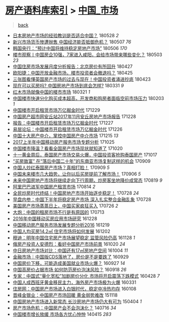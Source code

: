 [房产语料库索引](../../README.md)  > [中国_市场](中国_市场.md)
====
> [back](../README.md)

- [日本房地产市场的经验教训是否适合中国？](http://jkwz.applinzi.com/ittc/7108100218421773328.html#%E6%97%A5%E6%9C%AC%E6%88%BF%E5%9C%B0%E4%BA%A7%E5%B8%82%E5%9C%BA%E7%9A%84%E7%BB%8F%E9%AA%8C%E6%95%99%E8%AE%AD%E6%98%AF%E5%90%A6%E9%80%82%E5%90%88%E4%B8%AD%E5%9B%BD%EF%BC%9F) 180528 *2* 
- [新兴市场货币惨遭抛售 中国经济能否抵御危机？](http://jkwz.applinzi.com/ittc/7100366151618135056.html#%E6%96%B0%E5%85%B4%E5%B8%82%E5%9C%BA%E8%B4%A7%E5%B8%81%E6%83%A8%E9%81%AD%E6%8A%9B%E5%94%AE+%E4%B8%AD%E5%9B%BD%E7%BB%8F%E6%B5%8E%E8%83%BD%E5%90%A6%E6%8A%B5%E5%BE%A1%E5%8D%B1%E6%9C%BA%EF%BC%9F) 180507 *76* 
- [韩国央行：“预计中国将维持稳定房地产市场”](http://jkwz.applinzi.com/ittc/7100131130361775120.html#%E9%9F%A9%E5%9B%BD%E5%A4%AE%E8%A1%8C%EF%BC%9A%E2%80%9C%E9%A2%84%E8%AE%A1%E4%B8%AD%E5%9B%BD%E5%B0%86%E7%BB%B4%E6%8C%81%E7%A8%B3%E5%AE%9A%E6%88%BF%E5%9C%B0%E4%BA%A7%E5%B8%82%E5%9C%BA%E2%80%9D) 180506 *170* 
- [楼市观察丨中国房企10强，7家进入咸阳，会给市场带来哪些变化？](http://jkwz.applinzi.com/ittc/7098804826626589702.html#%E6%A5%BC%E5%B8%82%E8%A7%82%E5%AF%9F%E4%B8%A8%E4%B8%AD%E5%9B%BD%E6%88%BF%E4%BC%8110%E5%BC%BA%EF%BC%8C7%E5%AE%B6%E8%BF%9B%E5%85%A5%E5%92%B8%E9%98%B3%EF%BC%8C%E4%BC%9A%E7%BB%99%E5%B8%82%E5%9C%BA%E5%B8%A6%E6%9D%A5%E5%93%AA%E4%BA%9B%E5%8F%98%E5%8C%96%EF%BC%9F) 180503 *23* 
- [中国住房市场发展月度分析报告：北京房价有所回升](http://jkwz.applinzi.com/ittc/7096692240615474182.html#%E4%B8%AD%E5%9B%BD%E4%BD%8F%E6%88%BF%E5%B8%82%E5%9C%BA%E5%8F%91%E5%B1%95%E6%9C%88%E5%BA%A6%E5%88%86%E6%9E%90%E6%8A%A5%E5%91%8A%EF%BC%9A%E5%8C%97%E4%BA%AC%E6%88%BF%E4%BB%B7%E6%9C%89%E6%89%80%E5%9B%9E%E5%8D%87) 180427  
- [欧阳捷：中国开放金融市场，楼市投资者会撤退吗？](http://jkwz.applinzi.com/ittc/7095989040010757127.html#%E6%AC%A7%E9%98%B3%E6%8D%B7%EF%BC%9A%E4%B8%AD%E5%9B%BD%E5%BC%80%E6%94%BE%E9%87%91%E8%9E%8D%E5%B8%82%E5%9C%BA%EF%BC%8C%E6%A5%BC%E5%B8%82%E6%8A%95%E8%B5%84%E8%80%85%E4%BC%9A%E6%92%A4%E9%80%80%E5%90%97%EF%BC%9F) 180425  
- [三张图看懂英国房产市场的过去与现在！中国投资者涌进抄底](http://jkwz.applinzi.com/ittc/7095237961358771211.html#%E4%B8%89%E5%BC%A0%E5%9B%BE%E7%9C%8B%E6%87%82%E8%8B%B1%E5%9B%BD%E6%88%BF%E4%BA%A7%E5%B8%82%E5%9C%BA%E7%9A%84%E8%BF%87%E5%8E%BB%E4%B8%8E%E7%8E%B0%E5%9C%A8%EF%BC%81%E4%B8%AD%E5%9B%BD%E6%8A%95%E8%B5%84%E8%80%85%E6%B6%8C%E8%BF%9B%E6%8A%84%E5%BA%95) 180423  
- [现在可以买房吗? 中国房地产市场到底会怎样?](http://jkwz.applinzi.com/ittc/7086748365092291590.html#%E7%8E%B0%E5%9C%A8%E5%8F%AF%E4%BB%A5%E4%B9%B0%E6%88%BF%E5%90%97%3F+%E4%B8%AD%E5%9B%BD%E6%88%BF%E5%9C%B0%E4%BA%A7%E5%B8%82%E5%9C%BA%E5%88%B0%E5%BA%95%E4%BC%9A%E6%80%8E%E6%A0%B7%3F) 180331 *9* 
- [红木市场就像中国的楼市市场](http://jkwz.applinzi.com/ittc/7082966521284658182.html#%E7%BA%A2%E6%9C%A8%E5%B8%82%E5%9C%BA%E5%B0%B1%E5%83%8F%E4%B8%AD%E5%9B%BD%E7%9A%84%E6%A5%BC%E5%B8%82%E5%B8%82%E5%9C%BA) 180321 *1* 
- [中国楼市快速分化购买成本超高，开发商和购房者面临空前市场压力](http://jkwz.applinzi.com/ittc/7065762799064450064.html#%E4%B8%AD%E5%9B%BD%E6%A5%BC%E5%B8%82%E5%BF%AB%E9%80%9F%E5%88%86%E5%8C%96%E8%B4%AD%E4%B9%B0%E6%88%90%E6%9C%AC%E8%B6%85%E9%AB%98%EF%BC%8C%E5%BC%80%E5%8F%91%E5%95%86%E5%92%8C%E8%B4%AD%E6%88%BF%E8%80%85%E9%9D%A2%E4%B8%B4%E7%A9%BA%E5%89%8D%E5%B8%82%E5%9C%BA%E5%8E%8B%E5%8A%9B) 180203 *1* 
- [中国楼市开启租赁市场万亿掘金时代](http://jkwz.applinzi.com/ittc/7052436480629146640.html#%E4%B8%AD%E5%9B%BD%E6%A5%BC%E5%B8%82%E5%BC%80%E5%90%AF%E7%A7%9F%E8%B5%81%E5%B8%82%E5%9C%BA%E4%B8%87%E4%BA%BF%E6%8E%98%E9%87%91%E6%97%B6%E4%BB%A3) 171229  
- [中国房产超市网安丘站2017年11月安丘房地产市场报告](http://jkwz.applinzi.com/ittc/7052071162857653264.html#%E4%B8%AD%E5%9B%BD%E6%88%BF%E4%BA%A7%E8%B6%85%E5%B8%82%E7%BD%91%E5%AE%89%E4%B8%98%E7%AB%992017%E5%B9%B411%E6%9C%88%E5%AE%89%E4%B8%98%E6%88%BF%E5%9C%B0%E4%BA%A7%E5%B8%82%E5%9C%BA%E6%8A%A5%E5%91%8A) 171228  
- [报告：中国楼市开启租赁市场万亿掘金时代](http://jkwz.applinzi.com/ittc/7051687393780827153.html#%E6%8A%A5%E5%91%8A%EF%BC%9A%E4%B8%AD%E5%9B%BD%E6%A5%BC%E5%B8%82%E5%BC%80%E5%90%AF%E7%A7%9F%E8%B5%81%E5%B8%82%E5%9C%BA%E4%B8%87%E4%BA%BF%E6%8E%98%E9%87%91%E6%97%B6%E4%BB%A3) 171227  
- [易居论坛：中国楼市开启租赁市场万亿掘金时代](http://jkwz.applinzi.com/ittc/7051402818609480721.html#%E6%98%93%E5%B1%85%E8%AE%BA%E5%9D%9B%EF%BC%9A%E4%B8%AD%E5%9B%BD%E6%A5%BC%E5%B8%82%E5%BC%80%E5%90%AF%E7%A7%9F%E8%B5%81%E5%B8%82%E5%9C%BA%E4%B8%87%E4%BA%BF%E6%8E%98%E9%87%91%E6%97%B6%E4%BB%A3) 171226  
- [中国十大房产中介，掌控中国房产中介市场](http://jkwz.applinzi.com/ittc/7047259891624838160.html#%E4%B8%AD%E5%9B%BD%E5%8D%81%E5%A4%A7%E6%88%BF%E4%BA%A7%E4%B8%AD%E4%BB%8B%EF%BC%8C%E6%8E%8C%E6%8E%A7%E4%B8%AD%E5%9B%BD%E6%88%BF%E4%BA%A7%E4%B8%AD%E4%BB%8B%E5%B8%82%E5%9C%BA) 171215 *13* 
- [2017上半年中国移动房产服务市场专题分析](http://jkwz.applinzi.com/ittc/7028333545934816272.html#2017%E4%B8%8A%E5%8D%8A%E5%B9%B4%E4%B8%AD%E5%9B%BD%E7%A7%BB%E5%8A%A8%E6%88%BF%E4%BA%A7%E6%9C%8D%E5%8A%A1%E5%B8%82%E5%9C%BA%E4%B8%93%E9%A2%98%E5%88%86%E6%9E%90) 171025  
- [中国楼市降温？看看全国房产市场现状就知道了](http://jkwz.applinzi.com/ittc/7026591727236940816.html#%E4%B8%AD%E5%9B%BD%E6%A5%BC%E5%B8%82%E9%99%8D%E6%B8%A9%EF%BC%9F%E7%9C%8B%E7%9C%8B%E5%85%A8%E5%9B%BD%E6%88%BF%E4%BA%A7%E5%B8%82%E5%9C%BA%E7%8E%B0%E7%8A%B6%E5%B0%B1%E7%9F%A5%E9%81%93%E4%BA%86) 171020  
- [十一黄金周后，泰国房产市场交易火爆，中国投资客抢购泰国房产](http://jkwz.applinzi.com/ittc/7025349170527994896.html#%E5%8D%81%E4%B8%80%E9%BB%84%E9%87%91%E5%91%A8%E5%90%8E%EF%BC%8C%E6%B3%B0%E5%9B%BD%E6%88%BF%E4%BA%A7%E5%B8%82%E5%9C%BA%E4%BA%A4%E6%98%93%E7%81%AB%E7%88%86%EF%BC%8C%E4%B8%AD%E5%9B%BD%E6%8A%95%E8%B5%84%E5%AE%A2%E6%8A%A2%E8%B4%AD%E6%B3%B0%E5%9B%BD%E6%88%BF%E4%BA%A7) 171017  
- [“买房致富” 在“落后中国二十年”的东南亚市场复制这样的机会](http://jkwz.applinzi.com/ittc/7011343204639835152.html#%E2%80%9C%E4%B9%B0%E6%88%BF%E8%87%B4%E5%AF%8C%E2%80%9D+%E5%9C%A8%E2%80%9C%E8%90%BD%E5%90%8E%E4%B8%AD%E5%9B%BD%E4%BA%8C%E5%8D%81%E5%B9%B4%E2%80%9D%E7%9A%84%E4%B8%9C%E5%8D%97%E4%BA%9A%E5%B8%82%E5%9C%BA%E5%A4%8D%E5%88%B6%E8%BF%99%E6%A0%B7%E7%9A%84%E6%9C%BA%E4%BC%9A) 170909  
- [中国人炒红泰国房产市场？真相打脸！](http://jkwz.applinzi.com/ittc/7011200772614915088.html#%E4%B8%AD%E5%9B%BD%E4%BA%BA%E7%82%92%E7%BA%A2%E6%B3%B0%E5%9B%BD%E6%88%BF%E4%BA%A7%E5%B8%82%E5%9C%BA%EF%BC%9F%E7%9C%9F%E7%9B%B8%E6%89%93%E8%84%B8%EF%BC%81) 170909 *5* 
- [中国未来楼市几大趋势，让你以后买房提前了解市场！](http://jkwz.applinzi.com/ittc/7010154348070568976.html#%E4%B8%AD%E5%9B%BD%E6%9C%AA%E6%9D%A5%E6%A5%BC%E5%B8%82%E5%87%A0%E5%A4%A7%E8%B6%8B%E5%8A%BF%EF%BC%8C%E8%AE%A9%E4%BD%A0%E4%BB%A5%E5%90%8E%E4%B9%B0%E6%88%BF%E6%8F%90%E5%89%8D%E4%BA%86%E8%A7%A3%E5%B8%82%E5%9C%BA%EF%BC%81) 170906 *5* 
- [未来中国房地产市场将继续走向下行周期，炒房客坐地降价成常态](http://jkwz.applinzi.com/ittc/7003467058178950160.html#%E6%9C%AA%E6%9D%A5%E4%B8%AD%E5%9B%BD%E6%88%BF%E5%9C%B0%E4%BA%A7%E5%B8%82%E5%9C%BA%E5%B0%86%E7%BB%A7%E7%BB%AD%E8%B5%B0%E5%90%91%E4%B8%8B%E8%A1%8C%E5%91%A8%E6%9C%9F%EF%BC%8C%E7%82%92%E6%88%BF%E5%AE%A2%E5%9D%90%E5%9C%B0%E9%99%8D%E4%BB%B7%E6%88%90%E5%B8%B8%E6%80%81) 170819 *9* 
- [阿里巴巴进军中国房产租赁市场](http://jkwz.applinzi.com/ittc/7001720437854438417.html#%E9%98%BF%E9%87%8C%E5%B7%B4%E5%B7%B4%E8%BF%9B%E5%86%9B%E4%B8%AD%E5%9B%BD%E6%88%BF%E4%BA%A7%E7%A7%9F%E8%B5%81%E5%B8%82%E5%9C%BA) 170814 *2* 
- [全民炒房时代终结！中国房地产市场开始逐步稳定！](http://jkwz.applinzi.com/ittc/6995409848349754385.html#%E5%85%A8%E6%B0%91%E7%82%92%E6%88%BF%E6%97%B6%E4%BB%A3%E7%BB%88%E7%BB%93%EF%BC%81%E4%B8%AD%E5%9B%BD%E6%88%BF%E5%9C%B0%E4%BA%A7%E5%B8%82%E5%9C%BA%E5%BC%80%E5%A7%8B%E9%80%90%E6%AD%A5%E7%A8%B3%E5%AE%9A%EF%BC%81) 170728 *24* 
- [早盘内参：中国下半年将稳定房产市场 深入扎实整合金融乱象](http://jkwz.applinzi.com/ittc/6995271902976017424.html#%E6%97%A9%E7%9B%98%E5%86%85%E5%8F%82%EF%BC%9A%E4%B8%AD%E5%9B%BD%E4%B8%8B%E5%8D%8A%E5%B9%B4%E5%B0%86%E7%A8%B3%E5%AE%9A%E6%88%BF%E4%BA%A7%E5%B8%82%E5%9C%BA+%E6%B7%B1%E5%85%A5%E6%89%8E%E5%AE%9E%E6%95%B4%E5%90%88%E9%87%91%E8%9E%8D%E4%B9%B1%E8%B1%A1) 170728  
- [美国房产市场蒸蒸日上，中国买家疯狂买入](http://jkwz.applinzi.com/ittc/6994665026005500945.html#%E7%BE%8E%E5%9B%BD%E6%88%BF%E4%BA%A7%E5%B8%82%E5%9C%BA%E8%92%B8%E8%92%B8%E6%97%A5%E4%B8%8A%EF%BC%8C%E4%B8%AD%E5%9B%BD%E4%B9%B0%E5%AE%B6%E7%96%AF%E7%8B%82%E4%B9%B0%E5%85%A5) 170726 *2* 
- [大炮：中国的租房市场不行是有原因的](http://jkwz.applinzi.com/ittc/6989849419644929041.html#%E5%A4%A7%E7%82%AE%EF%BC%9A%E4%B8%AD%E5%9B%BD%E7%9A%84%E7%A7%9F%E6%88%BF%E5%B8%82%E5%9C%BA%E4%B8%8D%E8%A1%8C%E6%98%AF%E6%9C%89%E5%8E%9F%E5%9B%A0%E7%9A%84) 170713  
- [2016年中国移动买房应用市场研究](http://jkwz.applinzi.com/ittc/6916732278951904260.html#2016%E5%B9%B4%E4%B8%AD%E5%9B%BD%E7%A7%BB%E5%8A%A8%E4%B9%B0%E6%88%BF%E5%BA%94%E7%94%A8%E5%B8%82%E5%9C%BA%E7%A0%94%E7%A9%B6) 161228  
- [中国移动房产服务市场发展专题分析2016](http://jkwz.applinzi.com/ittc/6913413625535792133.html#%E4%B8%AD%E5%9B%BD%E7%A7%BB%E5%8A%A8%E6%88%BF%E4%BA%A7%E6%9C%8D%E5%8A%A1%E5%B8%82%E5%9C%BA%E5%8F%91%E5%B1%95%E4%B8%93%E9%A2%98%E5%88%86%E6%9E%902016) 161219  
- [中国人均买房14.2㎡ 住宅市场将如何发展](http://jkwz.applinzi.com/ittc/6907142433120191493.html#%E4%B8%AD%E5%9B%BD%E4%BA%BA%E5%9D%87%E4%B9%B0%E6%88%BF14.2%E3%8E%A1+%E4%BD%8F%E5%AE%85%E5%B8%82%E5%9C%BA%E5%B0%86%E5%A6%82%E4%BD%95%E5%8F%91%E5%B1%95) 161202  
- [穆迪：明年中国住宅房产市场展望稳定 监管风险仍高](http://jkwz.applinzi.com/ittc/6905553576696218629.html#%E7%A9%86%E8%BF%AA%EF%BC%9A%E6%98%8E%E5%B9%B4%E4%B8%AD%E5%9B%BD%E4%BD%8F%E5%AE%85%E6%88%BF%E4%BA%A7%E5%B8%82%E5%9C%BA%E5%B1%95%E6%9C%9B%E7%A8%B3%E5%AE%9A+%E7%9B%91%E7%AE%A1%E9%A3%8E%E9%99%A9%E4%BB%8D%E9%AB%98) 161128 *1* 
- [俄房产投资人安德烈：看好中国房产市场前景](http://jkwz.applinzi.com/ittc/6891160421435704324.html#%E4%BF%84%E6%88%BF%E4%BA%A7%E6%8A%95%E8%B5%84%E4%BA%BA%E5%AE%89%E5%BE%B7%E7%83%88%EF%BC%9A%E7%9C%8B%E5%A5%BD%E4%B8%AD%E5%9B%BD%E6%88%BF%E4%BA%A7%E5%B8%82%E5%9C%BA%E5%89%8D%E6%99%AF) 161020 *24* 
- [中日房地产市场对比：中国还有17㎡房地产空间](http://jkwz.applinzi.com/ittc/6885192636440249349.html#%E4%B8%AD%E6%97%A5%E6%88%BF%E5%9C%B0%E4%BA%A7%E5%B8%82%E5%9C%BA%E5%AF%B9%E6%AF%94%EF%BC%9A%E4%B8%AD%E5%9B%BD%E8%BF%98%E6%9C%8917%E3%8E%A1%E6%88%BF%E5%9C%B0%E4%BA%A7%E7%A9%BA%E9%97%B4) 161004 *11* 
- [金融市场｜中国版CDS落地了，房价是不是要跌了](http://jkwz.applinzi.com/ittc/6883319887295939588.html#%E9%87%91%E8%9E%8D%E5%B8%82%E5%9C%BA%EF%BD%9C%E4%B8%AD%E5%9B%BD%E7%89%88CDS%E8%90%BD%E5%9C%B0%E4%BA%86%EF%BC%8C%E6%88%BF%E4%BB%B7%E6%98%AF%E4%B8%8D%E6%98%AF%E8%A6%81%E8%B7%8C%E4%BA%86) 160929  
- [中国房价下移，可能造成美国就业市场火爆？](http://jkwz.applinzi.com/ittc/6882499290441712645.html#%E4%B8%AD%E5%9B%BD%E6%88%BF%E4%BB%B7%E4%B8%8B%E7%A7%BB%EF%BC%8C%E5%8F%AF%E8%83%BD%E9%80%A0%E6%88%90%E7%BE%8E%E5%9B%BD%E5%B0%B1%E4%B8%9A%E5%B8%82%E5%9C%BA%E7%81%AB%E7%88%86%EF%BC%9F) 160927 *14* 
- [中国高房价占据市场 如何防范房价泡沫风险？](http://jkwz.applinzi.com/ittc/6879226809555616773.html#%E4%B8%AD%E5%9B%BD%E9%AB%98%E6%88%BF%E4%BB%B7%E5%8D%A0%E6%8D%AE%E5%B8%82%E5%9C%BA+%E5%A6%82%E4%BD%95%E9%98%B2%E8%8C%83%E6%88%BF%E4%BB%B7%E6%B3%A1%E6%B2%AB%E9%A3%8E%E9%99%A9%EF%BC%9F) 160918 *26* 
- [专家：中国式“量化宽松”加剧房价分化 市场将开启震荡下跌模式](http://jkwz.applinzi.com/ittc/6826061564935144452.html#%E4%B8%93%E5%AE%B6%EF%BC%9A%E4%B8%AD%E5%9B%BD%E5%BC%8F%E2%80%9C%E9%87%8F%E5%8C%96%E5%AE%BD%E6%9D%BE%E2%80%9D%E5%8A%A0%E5%89%A7%E6%88%BF%E4%BB%B7%E5%88%86%E5%8C%96+%E5%B8%82%E5%9C%BA%E5%B0%86%E5%BC%80%E5%90%AF%E9%9C%87%E8%8D%A1%E4%B8%8B%E8%B7%8C%E6%A8%A1%E5%BC%8F) 160428 *7* 
- [中国人成西班牙黄金移民主力，海外房产市场极为火爆](http://jkwz.applinzi.com/ittc/6815674063494054916.html#%E4%B8%AD%E5%9B%BD%E4%BA%BA%E6%88%90%E8%A5%BF%E7%8F%AD%E7%89%99%E9%BB%84%E9%87%91%E7%A7%BB%E6%B0%91%E4%B8%BB%E5%8A%9B%EF%BC%8C%E6%B5%B7%E5%A4%96%E6%88%BF%E4%BA%A7%E5%B8%82%E5%9C%BA%E6%9E%81%E4%B8%BA%E7%81%AB%E7%88%86) 160331  
- [住房网：中国房产市场进入白银时代，稳定中冷热均存](http://jkwz.applinzi.com/ittc/6784891107536274436.html#%E4%BD%8F%E6%88%BF%E7%BD%91%EF%BC%9A%E4%B8%AD%E5%9B%BD%E6%88%BF%E4%BA%A7%E5%B8%82%E5%9C%BA%E8%BF%9B%E5%85%A5%E7%99%BD%E9%93%B6%E6%97%B6%E4%BB%A3%EF%BC%8C%E7%A8%B3%E5%AE%9A%E4%B8%AD%E5%86%B7%E7%83%AD%E5%9D%87%E5%AD%98) 160108  
- [晋峰金银业：中国房产市场回暖 黄金弱势难改](http://jkwz.applinzi.com/ittc/6766046862494925828.html#%E6%99%8B%E5%B3%B0%E9%87%91%E9%93%B6%E4%B8%9A%EF%BC%9A%E4%B8%AD%E5%9B%BD%E6%88%BF%E4%BA%A7%E5%B8%82%E5%9C%BA%E5%9B%9E%E6%9A%96+%E9%BB%84%E9%87%91%E5%BC%B1%E5%8A%BF%E9%9A%BE%E6%94%B9) 151118  
- [中国房地产市场进入新常态 长沙房地产市场仍大有可为](http://jkwz.applinzi.com/ittc/547650611402359050.html#%E4%B8%AD%E5%9B%BD%E6%88%BF%E5%9C%B0%E4%BA%A7%E5%B8%82%E5%9C%BA%E8%BF%9B%E5%85%A5%E6%96%B0%E5%B8%B8%E6%80%81+%E9%95%BF%E6%B2%99%E6%88%BF%E5%9C%B0%E4%BA%A7%E5%B8%82%E5%9C%BA%E4%BB%8D%E5%A4%A7%E6%9C%89%E5%8F%AF%E4%B8%BA) 150404 *1* 
- [房产市场危机：中国房产会不会泡沫化？](http://jkwz.applinzi.com/ittc/547650611370712162.html#%E6%88%BF%E4%BA%A7%E5%B8%82%E5%9C%BA%E5%8D%B1%E6%9C%BA%EF%BC%9A%E4%B8%AD%E5%9B%BD%E6%88%BF%E4%BA%A7%E4%BC%9A%E4%B8%8D%E4%BC%9A%E6%B3%A1%E6%B2%AB%E5%8C%96%EF%BC%9F) 140716 *34* 
- [中国楼市增长放缓 市场各方忧心忡忡](http://jkwz.applinzi.com/ittc/547650611362302194.html#%E4%B8%AD%E5%9B%BD%E6%A5%BC%E5%B8%82%E5%A2%9E%E9%95%BF%E6%94%BE%E7%BC%93+%E5%B8%82%E5%9C%BA%E5%90%84%E6%96%B9%E5%BF%A7%E5%BF%83%E5%BF%A1%E5%BF%A1) 140415 *283* 
